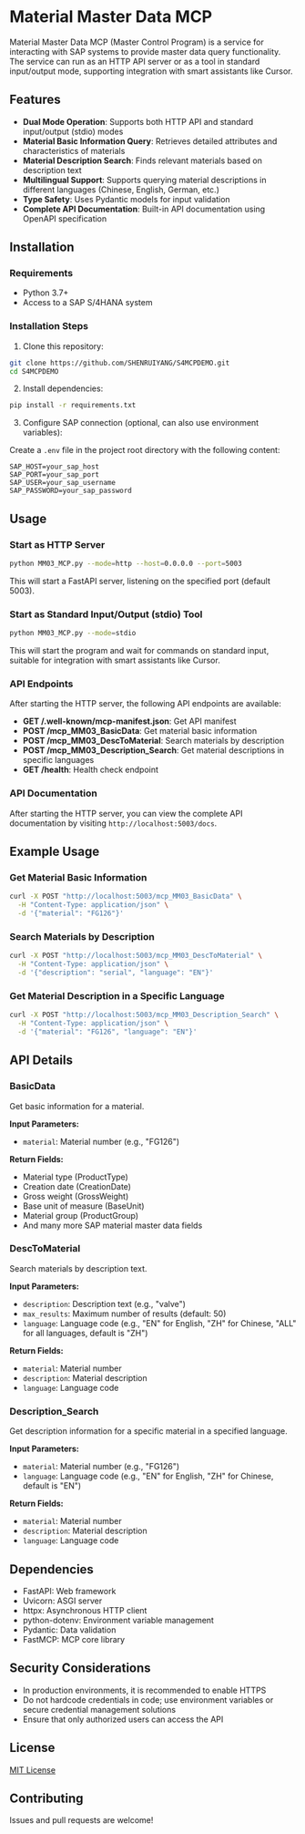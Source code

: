 # Material Master Data MCP

Material Master Data MCP (Master Control Program) is a service for interacting with SAP systems to provide master data query functionality. The service can run as an HTTP API server or as a tool in standard input/output mode, supporting integration with smart assistants like Cursor.

## Features

- **Dual Mode Operation**: Supports both HTTP API and standard input/output (stdio) modes
- **Material Basic Information Query**: Retrieves detailed attributes and characteristics of materials
- **Material Description Search**: Finds relevant materials based on description text
- **Multilingual Support**: Supports querying material descriptions in different languages (Chinese, English, German, etc.)
- **Type Safety**: Uses Pydantic models for input validation
- **Complete API Documentation**: Built-in API documentation using OpenAPI specification

## Installation

### Requirements

- Python 3.7+
- Access to a SAP S/4HANA system

### Installation Steps

1. Clone this repository:

```bash
git clone https://github.com/SHENRUIYANG/S4MCPDEMO.git
cd S4MCPDEMO
```

2. Install dependencies:

```bash
pip install -r requirements.txt
```

3. Configure SAP connection (optional, can also use environment variables):

Create a `.env` file in the project root directory with the following content:

```
SAP_HOST=your_sap_host
SAP_PORT=your_sap_port
SAP_USER=your_sap_username
SAP_PASSWORD=your_sap_password
```

## Usage

### Start as HTTP Server

```bash
python MM03_MCP.py --mode=http --host=0.0.0.0 --port=5003
```

This will start a FastAPI server, listening on the specified port (default 5003).

### Start as Standard Input/Output (stdio) Tool

```bash
python MM03_MCP.py --mode=stdio
```

This will start the program and wait for commands on standard input, suitable for integration with smart assistants like Cursor.

### API Endpoints

After starting the HTTP server, the following API endpoints are available:

- **GET /.well-known/mcp-manifest.json**: Get API manifest
- **POST /mcp_MM03_BasicData**: Get material basic information
- **POST /mcp_MM03_DescToMaterial**: Search materials by description
- **POST /mcp_MM03_Description_Search**: Get material descriptions in specific languages
- **GET /health**: Health check endpoint

### API Documentation

After starting the HTTP server, you can view the complete API documentation by visiting `http://localhost:5003/docs`.

## Example Usage

### Get Material Basic Information

```bash
curl -X POST "http://localhost:5003/mcp_MM03_BasicData" \
  -H "Content-Type: application/json" \
  -d '{"material": "FG126"}'
```

### Search Materials by Description

```bash
curl -X POST "http://localhost:5003/mcp_MM03_DescToMaterial" \
  -H "Content-Type: application/json" \
  -d '{"description": "serial", "language": "EN"}'
```

### Get Material Description in a Specific Language

```bash
curl -X POST "http://localhost:5003/mcp_MM03_Description_Search" \
  -H "Content-Type: application/json" \
  -d '{"material": "FG126", "language": "EN"}'
```

## API Details

### BasicData

Get basic information for a material.

**Input Parameters:**
- `material`: Material number (e.g., "FG126")

**Return Fields:**
- Material type (ProductType)
- Creation date (CreationDate)
- Gross weight (GrossWeight)
- Base unit of measure (BaseUnit)
- Material group (ProductGroup)
- And many more SAP material master data fields

### DescToMaterial

Search materials by description text.

**Input Parameters:**
- `description`: Description text (e.g., "valve")
- `max_results`: Maximum number of results (default: 50)
- `language`: Language code (e.g., "EN" for English, "ZH" for Chinese, "ALL" for all languages, default is "ZH")

**Return Fields:**
- `material`: Material number
- `description`: Material description
- `language`: Language code

### Description_Search

Get description information for a specific material in a specified language.

**Input Parameters:**
- `material`: Material number (e.g., "FG126")
- `language`: Language code (e.g., "EN" for English, "ZH" for Chinese, default is "EN")

**Return Fields:**
- `material`: Material number
- `description`: Material description
- `language`: Language code

## Dependencies

- FastAPI: Web framework
- Uvicorn: ASGI server
- httpx: Asynchronous HTTP client
- python-dotenv: Environment variable management
- Pydantic: Data validation
- FastMCP: MCP core library

## Security Considerations

- In production environments, it is recommended to enable HTTPS
- Do not hardcode credentials in code; use environment variables or secure credential management solutions
- Ensure that only authorized users can access the API

## License

[MIT License](LICENSE)

## Contributing

Issues and pull requests are welcome! 